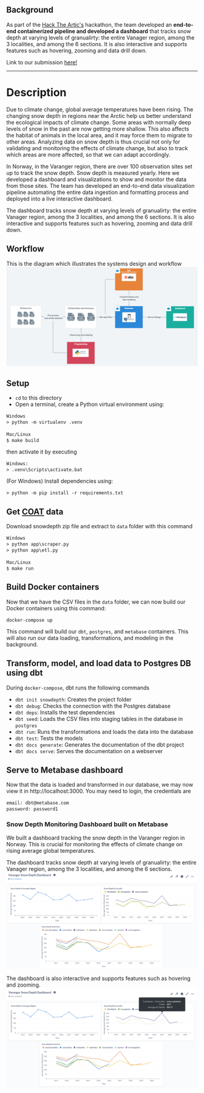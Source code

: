 ## Background

 As part of the [Hack The Artic's](https://hackthearctic.com/) hackathon, the team developed an **end-to-end containerized pipeline and developed a dashboard** that tracks snow depth at varying levels of granualirty: the entire Vanager region, among the 3 localities, and among the 6 sections. It is also interactive and supports features such as hovering, zooming and data drill down.

 Link to our submission [here!](https://app.hackjunction.com/projects/hack-the-arctic/view/604d5c7e8e2b090043be2fbe)

---
# Description
Due to climate change, global average temperatures have been rising. The changing snow depth in regions near the Arctic help us better understand the ecological impacts of climate change. Some areas with normally deep levels of snow in the past are now getting more shallow. This also affects the habitat of animals in the local area, and it may force them to migrate to other areas. Analyzing data on snow depth is thus crucial not only for validating and monitoring the effects of climate change, but also to track which areas are more affected, so that we can adapt accordingly.

In Norway, in the Varanger region, there are over 100 observation sites set up to track the snow depth. Snow depth is measured yearly. Here we developed a dashboard and visualizations to show and monitor the data from those sites. The team has developed an end-to-end data visualization pipeline automating the entire data ingestion and formatting process and deployed into a live interactive dashboard.

The dashboard tracks snow depth at varying levels of granualirty: the entire Vanager region, among the 3 localities, and among the 6 sections. It is also interactive and supports features such as hovering, zooming and data drill down.

## Workflow
This is the diagram which illustrates the systems design and workflow
![workflow.png](./images/workflow.png)
## Setup
- `cd` to this directory
- Open a terminal, create a Python virtual environment using:


```
Windows
> python -m virtualenv .venv

Mac/Linux
$ make build

```
then activate it by executing 

```
Windows:
> .venv\Scripts\activate.bat
```
(For Windows) Install dependencies using:
```
> python -m pip install -r requirements.txt
```

## Get [COAT](https://data.coat.no/) data
Download snowdepth zip file and extract to `data` folder with this command
```
Windows
> python app\scraper.py
> python app\etl.py

Mac/Linux
$ make run
```


## Build Docker containers
Now that we have the CSV files in the `data` folder, we can now build our Docker containers using this command:
```
docker-compose up
```

This command will build our `dbt`, `postgres`, and `metabase` containers. This will also run our data loading, transformations, and modeling in the background.

## Transform, model, and load data to Postgres DB using dbt
During `docker-compose`, dbt runs the following commands
- `dbt init snowdepth`: Creates the project folder
- `dbt debug`: Checks the connection with the Postgres database
- `dbt deps`: Installs the test dependencies
- `dbt seed`: Loads the CSV files into staging tables in the database in `postgres`
- `dbt run`: Runs the transformations and loads the data into the database
- `dbt test`: Tests the models
- `dbt docs generate`: Generates the documentation of the dbt project
- `dbt docs serve`: Serves the documentation on a webserver

## Serve to Metabase dashboard
Now that the data is loaded and transformed in our database, we may now view it in http://localhost:3000.
You may need to login, the credentials are 
```
email: dbt@metabase.com
password: password1
```

### Snow Depth Monitoring Dashboard built on Metabase
We built a dashboard tracking the snow depth in the Varanger region in Norway. This is crucial for monitoring the effects of climate change on rising average global temperatures.

The dashboard tracks snow depth at varying levels of granualirty: the entire Vanager region, among the 3 localities, and among the 6 sections.
!["varanger_snow_depth_dashboard"](images/varanger_snow_depth_dashboard.png)

The dashboard is also interactive and supports features such as hovering and zooming.
!["varanger_snow_depth_dashboard hover"](images/varanger_snow_depth_hover.png)
